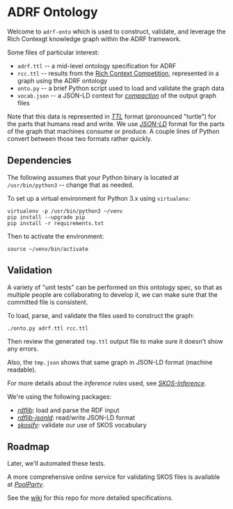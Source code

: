 # ADRF Ontology

Welcome to `adrf-onto` which is used to construct, validate, and
leverage the Rich Contexgt knowledge graph within the ADRF framework.

Some files of particular interest:

  * `adrf.ttl` -- a mid-level ontology specification for ADRF
  * `rcc.ttl` -- results from the [Rich Context Competition](https://coleridgeinitiative.org/richcontextcompetition), represented in a graph using the ADRF ontology
  * `onto.py` -- a brief Python script used to load and validate the graph data
  * `vocab.json` -- a JSON-LD context for [*compaction*](https://www.w3.org/TR/json-ld-api/#compaction) of the output graph files

Note that this data is represented in [*TTL*](https://www.w3.org/TR/turtle/) format
(pronounced "turtle") for the parts that humans read and write.
We use [*JSON-LD*](https://json-ld.org/) format for the parts of the graph that machines consume or produce.
A couple lines of Python convert between those two formats rather quickly.


## Dependencies

The following assumes that your Python binary is located at
`/usr/bin/python3` -- change that as needed.

To set up a virtual environment for Python 3.x using `virtualenv`:
```
virtualenv -p /usr/bin/python3 ~/venv
pip install --upgrade pip
pip install -r requirements.txt
```

Then to activate the environment:
```
source ~/venv/bin/activate
```


## Validation

A variety of "unit tests" can be performed on this ontology spec, so
that as multiple people are collaborating to develop it, we can make
sure that the committed file is consistent.

To load, parse, and validate the files used to construct the graph:

```
./onto.py adrf.ttl rcc.ttl
```

Then review the generated `tmp.ttl` output file to make sure it
doesn't show any errors.

Also, the `tmp.json` shows that same graph in JSON-LD format (machine
readable).

For more details about the *inference rules* used, see
[*SKOS-Inference*](https://github.com/NatLibFi/Skosify/wiki/SKOS-Inference).

We're using the following packages:

  * [*rdflib*](https://rdflib.readthedocs.io/): load and parse the RDF input
  * [*rdflib-jsonld*](https://github.com/RDFLib/rdflib-jsonld): read/write JSON-LD format
  * [*skosify*](https://skosify.readthedocs.io/): validate our use of SKOS vocabulary


## Roadmap

Later, we'll automated these tests.

A more comprehensive online service for validating SKOS files is
available at [*PoolParty*](https://qskos.poolparty.biz/login).

See the [wiki](https://github.com/Coleridge-Initiative/adrf-onto/wiki) for this repo for more detailed specifications.
